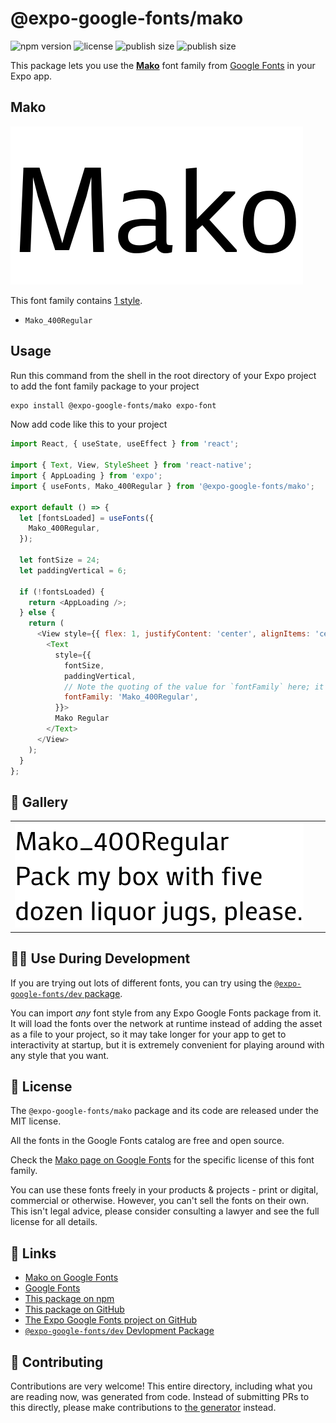# @expo-google-fonts/mako

![npm version](https://flat.badgen.net/npm/v/@expo-google-fonts/mako)
![license](https://flat.badgen.net/github/license/expo/google-fonts)
![publish size](https://flat.badgen.net/packagephobia/install/@expo-google-fonts/mako)
![publish size](https://flat.badgen.net/packagephobia/publish/@expo-google-fonts/mako)

This package lets you use the [**Mako**](https://fonts.google.com/specimen/Mako) font family from [Google Fonts](https://fonts.google.com/) in your Expo app.

## Mako

![Mako](./font-family.png)

This font family contains [1 style](#-gallery).

- `Mako_400Regular`

## Usage

Run this command from the shell in the root directory of your Expo project to add the font family package to your project
```sh
expo install @expo-google-fonts/mako expo-font
```

Now add code like this to your project
```js
import React, { useState, useEffect } from 'react';

import { Text, View, StyleSheet } from 'react-native';
import { AppLoading } from 'expo';
import { useFonts, Mako_400Regular } from '@expo-google-fonts/mako';

export default () => {
  let [fontsLoaded] = useFonts({
    Mako_400Regular,
  });

  let fontSize = 24;
  let paddingVertical = 6;

  if (!fontsLoaded) {
    return <AppLoading />;
  } else {
    return (
      <View style={{ flex: 1, justifyContent: 'center', alignItems: 'center' }}>
        <Text
          style={{
            fontSize,
            paddingVertical,
            // Note the quoting of the value for `fontFamily` here; it expects a string!
            fontFamily: 'Mako_400Regular',
          }}>
          Mako Regular
        </Text>
      </View>
    );
  }
};

```

## 🔡 Gallery


||||
|-|-|-|
|![Mako_400Regular](./Mako_400Regular.ttf.png)||||


## 👩‍💻 Use During Development

If you are trying out lots of different fonts, you can try using the [`@expo-google-fonts/dev` package](https://github.com/expo/google-fonts/tree/master/font-packages/dev#readme).

You can import *any* font style from any Expo Google Fonts package from it. It will load the fonts
over the network at runtime instead of adding the asset as a file to your project, so it may take longer
for your app to get to interactivity at startup, but it is extremely convenient
for playing around with any style that you want.

## 📖 License

The `@expo-google-fonts/mako` package and its code are released under the MIT license.

All the fonts in the Google Fonts catalog are free and open source.

Check the [Mako page on Google Fonts](https://fonts.google.com/specimen/Mako) for the specific license of this font family.

You can use these fonts freely in your products & projects - print or digital, commercial or otherwise. However, you can't sell the fonts on their own. This isn't legal advice, please consider consulting a lawyer and see the full license for all details.

## 🔗 Links

- [Mako on Google Fonts](https://fonts.google.com/specimen/Mako)
- [Google Fonts](https://fonts.google.com/)
- [This package on npm](https://www.npmjs.com/package/@expo-google-fonts/mako)
- [This package on GitHub](https://github.com/expo/google-fonts/tree/master/font-packages/mako)
- [The Expo Google Fonts project on GitHub](https://github.com/expo/google-fonts)
- [`@expo-google-fonts/dev` Devlopment Package](https://github.com/expo/google-fonts/tree/master/font-packages/dev)

## 🤝 Contributing

Contributions are very welcome! This entire directory, including what you are reading now, was generated from code. Instead of submitting PRs to this directly, please make contributions to [the generator](https://github.com/expo/google-fonts/tree/master/packages/generator) instead.
